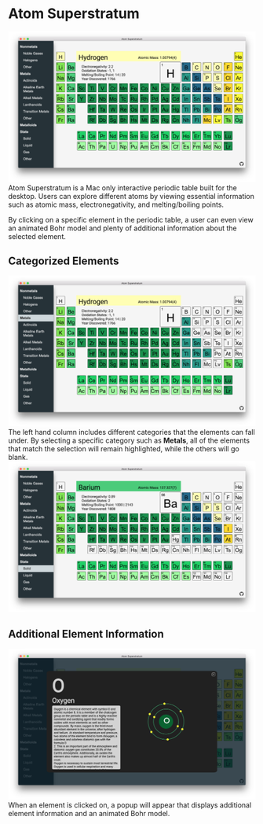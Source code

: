 # Atom Superstratum
![Main Page](/readme/main.png)
Atom Superstratum is a Mac only interactive periodic table built for the desktop. Users can explore different atoms by viewing essential information such as atomic mass, electronegativity, and melting/boiling points. 

By clicking on a specific element in the periodic table, a user can even view an animated Bohr model and plenty of additional information about the selected element.

## Categorized Elements
![Categories](/readme/metals.png)
The left hand column includes different categories that the elements can fall under. By selecting a specific category such as **Metals**, all of the elements that match the selection will remain highlighted, while the others will go blank.
![Solid Elements](/readme/solid.png)

## Additional Element Information
![Oxygen Additional Information](/readme/oxygen.png)
When an element is clicked on, a popup will appear that displays additional element information and an animated Bohr model.
